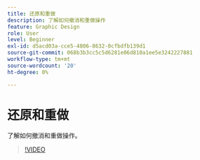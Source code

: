 ```yaml
---
title: 还原和重做
description: 了解如何撤消和重做操作
feature: Graphic Design
role: User
level: Beginner
exl-id: d5acd03a-cce5-4806-8632-0cfbdfb139d1
source-git-commit: 068b3b3cc5c5d6281e06d810a1ee5e3242227881
workflow-type: tm+mt
source-wordcount: '20'
ht-degree: 0%

---
```


# 还原和重做

了解如何撤消和重做操作。

>[!VIDEO](https://video.tv.adobe.com/v/3420216?quality=12&learn=on&hidetitle=true)
